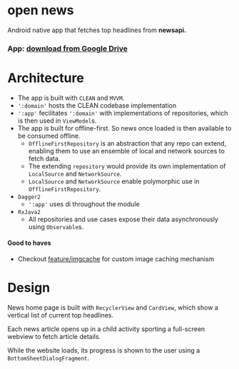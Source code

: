 # open news

Android native app that fetches top headlines from **newsapi.**

### App: [download from Google Drive](https://drive.google.com/open?id=1bYp9-hvdfaI2_zOTwnpvz4GtQZiDbeyC)

# Architecture

- The app is built with `CLEAN` and `MVVM`.
- `':domain'` hosts the CLEAN codebase implementation
- `':app'` fecilitates `':domain'` with implementations of repositories,
which is then used in `ViewModel`s.
- The app is built for offline-first. So news once loaded is then available to be consumed offline.
  - `OfflineFirstRepository` is an abstraction that any repo can extend, enabling them to use an ensemble of local and network sources to fetch data.
  - The extending `repository` would provide its own implementation of `LocalSource` and `NetworkSource`.
  - `LocalSource` and `NetworkSource` enable polymorphic use in `OfflineFirstRepository`.
- `Dagger2`
  - `':app'` uses di throughout the module
- `RxJava2`
  - All repositories and use cases expose their data asynchronously using `Observable`s.

#### Good to haves
- Checkout [feature/imgcache](https://github.com/dhruvnagarajan/open-news/tree/feature/imgcache/app/src/main/java/data/persistence/bitmap) for custom image caching mechanism

# Design

News home page is built with `RecyclerView` and `CardView`, which show a vertical list of current top headlines.

Each news article opens up in a child activity sporting a full-screen webview to fetch article details.

While the website loads, its progress is shown to the user using a `BottomSheetDialogFragment`.